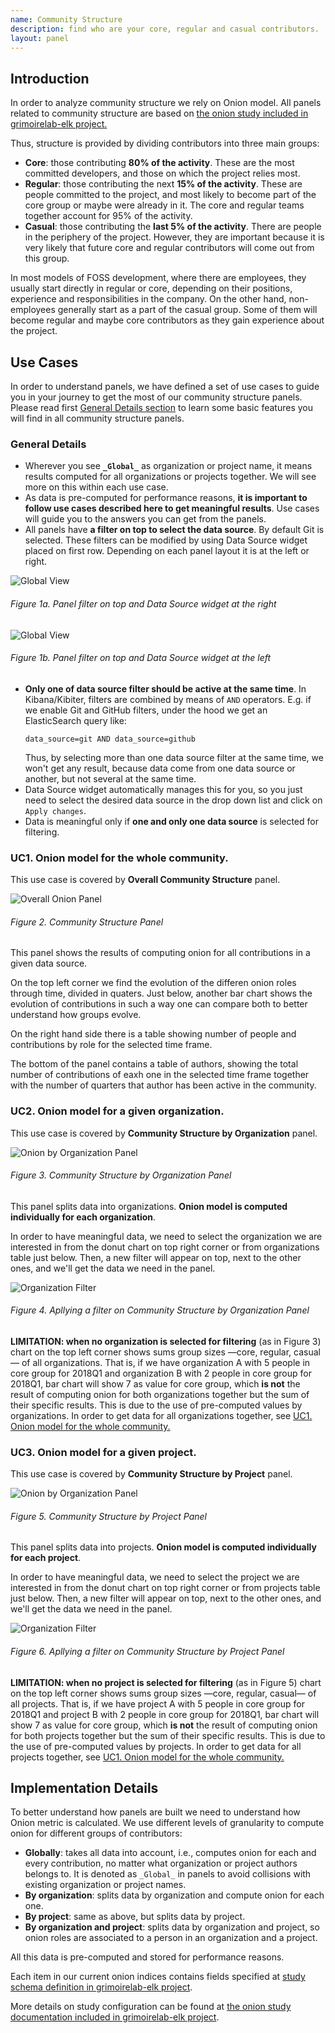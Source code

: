 ```yaml
---
name: Community Structure
description: find who are your core, regular and casual contributors.
layout: panel
---
```


## Introduction
In order to analyze community structure we rely on Onion model. All panels
related to community structure are based on [the onion study included in
grimoirelab-elk project.](https://github.com/chaoss/grimoirelab-elk/blob/master/doc/studies.md#onion-study)

Thus, structure is provided by dividing contributors into three main groups:
 * **Core**: those contributing **80% of the activity**. These are the most
 committed developers, and those on which the project relies most.
 * **Regular**: those contributing the next **15% of the activity**. These are
  people committed to the project, and most likely to become part of the
  core group or maybe were already in it. The core and regular teams together
  account for 95% of the activity.
 * **Casual**: those contributing the **last 5% of the activity**. There are
  people in the periphery of the project. However, they are important because
  it is very likely that future core and regular contributors will come out
  from this group.

In most models of FOSS development, where there are employees, they usually
start directly in regular or core, depending on their positions, experience
and responsibilities in the company. On the other hand, non-employees
generally start as a part of the casual group. Some of them will become
regular and maybe core contributors as they gain experience about the project.

## Use Cases
In order to understand panels, we have defined a set of use cases to guide
you in your journey to get the most of our community structure panels.
Please read first [General Details section](#general-details) to learn
some basic features you will find in all community structure panels.

### General Details
* Wherever you see **`_Global_`** as organization or project name, it means
    results computed for all organizations or projects together. We will
    see more on this within each use case.
* As data is pre-computed for performance reasons, **it is important to
    follow use cases described here to get meaningful results**. Use cases
    will guide you to the answers you can get from the panels.
* All panels have **a filter on top to select the data source**. By default
    Git is selected. These filters can be modified by using Data Source widget
    placed on first row. Depending on each panel layout it is at the left or
    right.

![Global View](/assets/images/onion_filters_on_top_2.png)
###### Figure 1a. Panel filter on top and Data Source widget at the right
![Global View](/assets/images/onion_filters_on_top.png)
###### Figure 1b. Panel filter on top and Data Source widget at the left

* **Only one of data source filter should be active at the same time**.
    In Kibana/Kibiter, filters are combined by means of `AND` operators.
    E.g. if we enable Git and GitHub filters, under the hood we get
    an ElasticSearch query like:
    ```
    data_source=git AND data_source=github
    ```
    Thus, by selecting more than one data source filter at the same time,
    we won't get any result, because data come from one data source or another,
    but not several at the same time.
* Data Source widget automatically manages this for you, so you just need to
    select the desired data source in the drop down list and click on
    `Apply changes`.
* Data is meaningful only if **one and only one data source** is selected for
    filtering.

### UC1. Onion model for the whole community.
This use case is covered by **Overall Community Structure** panel.

![Overall Onion Panel](/assets/images/onion_overall.png)
###### Figure 2. Community Structure Panel

This panel shows the results of computing onion for all contributions in
a given data source.

On the top left corner we find the evolution of the differen onion roles
through time, divided in quaters. Just below, another bar chart shows the
evolution of contributions in such a way one can compare both to better
understand how groups evolve.

On the right hand side there is a table showing number of people and
contributions by role for the selected time frame.

The bottom of the panel contains a table of authors, showing the total
number of contributions of eaxh one in the selected time frame together
with the number of quarters that author has been active in the community.


### UC2. Onion model for a given organization.
This use case is covered by **Community Structure by Organization** panel.

![Onion by Organization Panel](/assets/images/onion_orgs.png)
###### Figure 3. Community Structure by Organization Panel

This panel splits data into organizations. **Onion model is computed individually
for each organization**.

In order to have meaningful data, we need to select the organization we
are interested in from the donut chart on top right corner or from
organizations table just below. Then, a new filter will appear on top, next
to the other ones, and we'll get the data we need in the panel.

![Organization Filter](/assets/images/onion_filtered_by_org.png)
###### Figure 4. Apllying a filter on Community Structure by Organization Panel


**LIMITATION: when no organization is selected for filtering** (as
in Figure 3) chart on the top left corner shows sums group sizes
&mdash;core, regular, casual&mdash; of all organizations. That is, if we have
organization A with 5 people in core group for 2018Q1 and organization B
with 2 people in core group for 2018Q1, bar chart will show 7 as value
for core group, which **is not** the result of computing onion for both organizations
together but the sum of their specific results. This is due to the use of
pre-computed values by organizations. In order to get data for all
organizations together, see
[UC1. Onion model for the whole community.](#uc1-onion-model-for-the-whole-community)


### UC3. Onion model for a given project.
This use case is covered by **Community Structure by Project** panel.

![Onion by Organization Panel](/assets/images/onion_projects.png)
###### Figure 5. Community Structure by Project Panel

This panel splits data into projects. **Onion model is computed individually
for each project**.

In order to have meaningful data, we need to select the project we
are interested in from the donut chart on top right corner or from
projects table just below. Then, a new filter will appear on top, next
to the other ones, and we'll get the data we need in the panel.

![Organization Filter](/assets/images/onion_filtered_by_project.png)
###### Figure 6. Apllying a filter on Community Structure by Project Panel


**LIMITATION: when no project is selected for filtering** (as
in Figure 5) chart on the top left corner shows sums group sizes
&mdash;core, regular, casual&mdash; of all projects. That is, if we have
project A with 5 people in core group for 2018Q1 and project B
with 2 people in core group for 2018Q1, bar chart will show 7 as value
for core group, which **is not** the result of computing onion for both projects
together but the sum of their specific results. This is due to the use of
pre-computed values by projects. In order to get data for all
projects together, see
[UC1. Onion model for the whole community.](#uc1-onion-model-for-the-whole-community)


## Implementation Details
To better understand how panels are built we need to understand how Onion metric
is calculated. We use different levels of granularity to compute onion for
different groups of contributors:

* **Globally**: takes all data into account, i.e., computes onion for each and
    every contribution, no matter what organization or project authors
    belongs to. It is denoted as `_Global_` in panels to avoid collisions
    with existing organization or project names.
* **By organization**: splits data by organization and compute onion for each
    one.
* **By project**: same as above, but splits data by project.
* **By organization and project**: splits data by organization and project, so
    onion roles are associated to a person in an organization and a project.

All this data is pre-computed and stored for performance reasons.

Each item in our current onion indices contains fields specified at
[study schema definition in grimoirelab-elk project](https://github.com/chaoss/grimoirelab-elk/blob/master/schema/onion.csv).

More details on study configuration can be found at [the onion study documentation included in
grimoirelab-elk project](https://github.com/chaoss/grimoirelab-elk/blob/master/doc/studies.md#onion-study).
